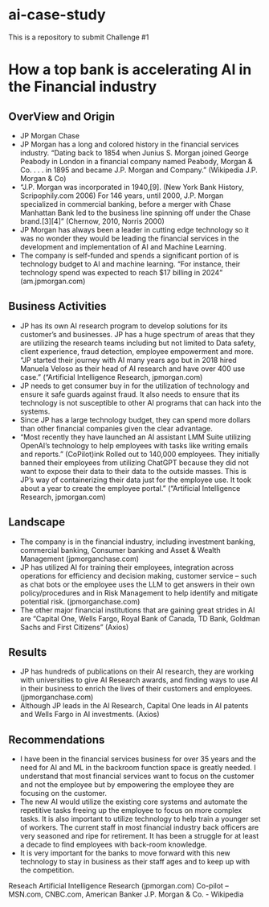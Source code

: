 # ai-case-study
This is a repository to submit Challenge #1
#   How a top bank is accelerating AI in the Financial industry
## OverView and Origin
*   JP Morgan Chase
*  	JP Morgan has a long and colored history in the financial services industry. “Dating back to 1854 when Junius S. Morgan joined George Peabody in London in a financial company named Peabody, Morgan & Co. . . . in 1895 and became J.P. Morgan and Company.” (Wikipedia J.P. Morgan & Co)
*	“J.P. Morgan was incorporated in 1940,[9]. (New York Bank History, Scripophily.com 2006) For 146 years, until 2000, J.P. Morgan specialized in commercial banking, before a merger with Chase Manhattan Bank led to the business line spinning off under the Chase brand.[3][4]” (Chernow, 2010, Norris 2000)
*	JP Morgan has always been a leader in cutting edge technology so it was no wonder they would be leading the financial services in the development and implementation of AI and Machine Learning.
*	The company is self-funded and spends a significant portion of is technology budget to AI and machine learning. “For instance, their technology spend was expected to reach $17 billing in 2024” (am.jpmorgan.com)
## Business Activities
*	JP has its own AI research program to develop solutions for its customer’s and businesses. JP has a huge spectrum of areas that they are utilizing the research teams including but not limited to Data safety, client experience, fraud detection, employee empowerment and more. “JP started their journey with AI many years ago but in 2018 hired Manuela Veloso as their head of AI research and have over 400 use case.” (“Artificial Intelligence Research, jpmorgan.com)
*	JP needs to get consumer buy in for the utilization of technology and ensure it safe guards against fraud. It also needs to ensure that its technology is not susceptible to other AI programs that can hack into the systems.
*	Since JP has a large technology budget, they can spend more dollars than other financial companies given the clear advantage.
*	“Most recently they have launched an AI assistant LMM Suite utilizing OpenAI’s technology to help employees with tasks like writing emails and reports.” (CoPilot)ink Rolled out to 140,000 employees. They initially banned their employees from utilizing ChatGPT because they did not want to expose their data to their data to the outside masses. This is JP’s way of containerizing their data just for the employee use. It took about a year to create the employee portal.” (“Artificial Intelligence Research, jpmorgan.com)
## Landscape
*	The company is in the financial industry, including investment banking, commercial banking, Consumer banking and Asset & Wealth Management (jpmorganchase.com)
*	JP has utilized AI for training their employees, integration across operations for efficiency and decision making, customer service – such as chat bots or the employee uses the LLM to get answers in their own policy/procedures and in Risk Management to help identify and mitigate potential risk. (jpmorganchase.com)
*	The other major financial institutions that are gaining great strides in AI are “Capital One, Wells Fargo, Royal Bank of Canada, TD Bank, Goldman Sachs and First Citizens” (Axios)
## Results
*	JP has hundreds of publications on their AI research, they are working with universities to give AI Research awards, and finding ways to use AI in their business to enrich the lives of their customers and employees. (jpmorganchase.com)
*	Although JP leads in the AI Research, Capital One leads in AI patents and Wells Fargo in AI investments. (Axios)
## Recommendations
*	I have been in the financial services business for over 35 years and the need for AI and ML in the backroom function space is greatly needed. I understand that most financial services want to focus on the customer and not the employee but by empowering the employee they are focusing on the customer.
*	The new AI would utilize the existing core systems and automate the repetitive tasks freeing up the employee to focus on more complex tasks. It is also important to utilize technology to help train a younger set of workers. The current staff in most financial industry back officers are very seasoned and ripe for retirement. It has been a struggle for at least a decade to find employees with back-room knowledge.
*	It is very important for the banks to move forward with this new technology to stay in business as their staff ages and to keep up with the competition.


Reseach
Artificial Intelligence Research (jpmorgan.com)
Co-pilot – MSN.com, CNBC.com, American Banker
J.P. Morgan & Co. - Wikipedia
